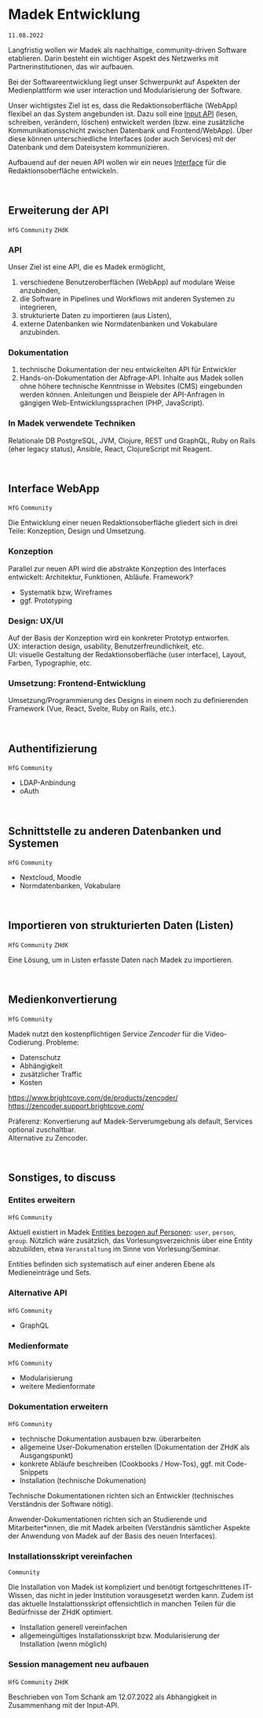 # Madek Entwicklung

`11.08.2022`

Langfristig wollen wir Madek als nachhaltige, community-driven Software etablieren. Darin besteht ein wichtiger Aspekt des Netzwerks mit Partnerinstitutionen, das wir aufbauen.  

Bei der Softwareentwicklung liegt unser Schwerpunkt auf Aspekten der Medienplattform wie user interaction und Modularisierung der Software.  

Unser wichtigstes Ziel ist es, dass die Redaktionsoberfläche (WebApp) flexibel an das System angebunden ist. Dazu soll eine [Input API](#Erweiterung-der-API) (lesen, schreiben, verändern, löschen) entwickelt werden (bzw. eine zusätzliche Kommunikationsschicht zwischen Datenbank und Frontend/WebApp). Über diese können unterschiedliche Interfaces (oder auch Services) mit der Datenbank und dem Dateisystem kommunizieren.  

Aufbauend auf der neuen API wollen wir ein neues [Interface](#Interface-WebApp) für die Redaktionsoberfläche entwickeln.  

&nbsp; 

## Erweiterung der API
`HfG` `Community` `ZHdK`

### API
Unser Ziel ist eine API, die es Madek ermöglicht,
1. verschiedene Benutzeroberflächen (WebApp) auf modulare Weise anzubinden,
2. die Software in Pipelines und Workflows mit anderen Systemen zu integrieren,
3. strukturierte Daten zu importieren (aus Listen),
4. externe Datenbanken wie Normdatenbanken und Vokabulare anzubinden.

### Dokumentation
1. technische Dokumentation der neu entwickelten API für Entwickler
2. Hands-on-Dokumentation der Abfrage-API. Inhalte aus Madek sollen ohne höhere technische Kenntnisse in Websites (CMS) eingebunden werden können. Anleitungen und Beispiele der API-Anfragen in gängigen Web-Entwicklungssprachen (PHP, JavaScript).

### In Madek verwendete Techniken
Relationale DB PostgreSQL, JVM, Clojure, REST und GraphQL, Ruby on Rails (eher legacy status), Ansible, React, ClojureScript mit Reagent.

&nbsp;

## Interface WebApp
`HfG` `Community`

Die Entwicklung einer neuen Redaktionsoberfläche gliedert sich in drei Teile: Konzeption, Design und Umsetzung.

### Konzeption
Parallel zur neuen API wird die abstrakte Konzeption des Interfaces entwickelt: Architektur, Funktionen, Abläufe. Framework?
- Systematik bzw, Wireframes
- ggf. Prototyping

### Design: UX/UI
Auf der Basis der Konzeption wird ein konkreter Prototyp entworfen.  
UX: interaction design, usability, Benutzerfreundlichkeit, etc.  
UI: visuelle Gestaltung der Redaktionsoberfläche (user interface), Layout, Farben, Typographie, etc.

### Umsetzung: Frontend-Entwicklung
Umsetzung/Programmierung des Designs in einem noch zu definierenden Framework (Vue, React, Svelte, Ruby on Rails, etc.).

&nbsp; 


## Authentifizierung
`HfG` `Community`

- LDAP-Anbindung
- oAuth

&nbsp;


## Schnittstelle zu anderen Datenbanken und Systemen
`HfG` `Community`

- Nextcloud, Moodle
- Normdatenbanken, Vokabulare

&nbsp;

## Importieren von strukturierten Daten (Listen)
`HfG` `Community` `ZHdK`

Eine Lösung, um in Listen erfasste Daten nach Madek zu importieren. 

&nbsp;

## Medienkonvertierung

`HfG` `Community`

Madek nutzt den kostenpflichtigen Service *Zencoder* für die Video-Codierung. Probleme:
- Datenschutz
- Abhängigkeit
- zusätzlicher Traffic
- Kosten

https://www.brightcove.com/de/products/zencoder/  
https://zencoder.support.brightcove.com/

Präferenz: Konvertierung auf Madek-Serverumgebung als default, Services optional zuschaltbar.  
Alternative zu Zencoder.

&nbsp;

## Sonstiges, to discuss

### Entites erweitern
`HfG` `Community`

Aktuell existiert in Madek [Entities bezogen auf Personen](https://madek.readthedocs.io/en/latest/architecture/): `user`, `person`, `group`. Nützlich wäre zusätzlich, das Vorlesungsverzeichnis über eine Entity abzubilden, etwa `Veranstaltung` im Sinne von Vorlesung/Seminar. 

Entities befinden sich systematisch auf einer anderen Ebene als Medieneinträge und Sets. 

### Alternative API
`HfG` `Community`

- GraphQL

### Medienformate
`HfG` `Community`

- Modularisierung
- weitere Medienformate

### Dokumentation erweitern
`HfG` `Community`

- technische Dokumentation ausbauen bzw. überarbeiten
- allgemeine User-Dokumenation erstellen (Dokumentation der ZHdK als Ausgangspunkt)
- konkrete Abläufe beschreiben (Cookbooks / How-Tos), ggf. mit Code-Snippets
- Installation (technische Dokumenation)

Technische Dokumentationen richten sich an Entwickler (technisches Verständnis der Software nötig). 

Anwender-Dokumentationen richten sich an Studierende und Mitarbeiter\*innen, die mit Madek arbeiten (Verständnis sämtlicher Aspekte der Anwendung von Madek auf der Basis des neuen Interfaces). 

### Installationsskript vereinfachen
`Community`

Die Installation von Madek ist kompliziert und benötigt fortgeschrittenes IT-Wissen, das nicht in jeder Institution vorausgesetzt werden kann. Zudem ist das aktuelle Instalattionsskript offensichtlich in manchen Teilen für die Bedürfnisse der ZHdK optimiert. 

- Installation generell vereinfachen
- allgemeingültiges Installationsskript bzw. Modularisierung der Installation (wenn möglich)

### Session management neu aufbauen
`HfG` `Community` `ZHdK`

Beschrieben von Tom Schank am 12.07.2022 als Abhängigkeit in Zusammenhang mit der Input-API.
